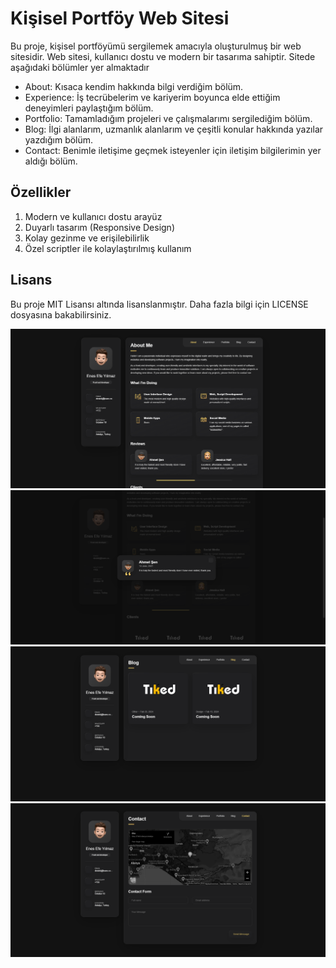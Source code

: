 # Kişisel Portföy Web Sitesi

Bu proje, kişisel portföyümü sergilemek amacıyla oluşturulmuş bir web sitesidir. Web sitesi, kullanıcı dostu ve modern bir tasarıma sahiptir. Sitede aşağıdaki bölümler yer almaktadır

- About: Kısaca kendim hakkında bilgi verdiğim bölüm.
- Experience: İş tecrübelerim ve kariyerim boyunca elde ettiğim deneyimleri paylaştığım bölüm.
- Portfolio: Tamamladığım projeleri ve çalışmalarımı sergilediğim bölüm.
- Blog: İlgi alanlarım, uzmanlık alanlarım ve çeşitli konular hakkında yazılar yazdığım bölüm.
- Contact: Benimle iletişime geçmek isteyenler için iletişim bilgilerimin yer aldığı bölüm.

## Özellikler

1. Modern ve kullanıcı dostu arayüz
2. Duyarlı tasarım (Responsive Design)
3. Kolay gezinme ve erişilebilirlik
4. Özel scriptler ile kolaylaştırılmış kullanım

## Lisans

Bu proje MIT Lisansı altında lisanslanmıştır. Daha fazla bilgi için LICENSE dosyasına bakabilirsiniz.

![Web Sitesi Görüntüsü](assets/preview/resim1.png)
![Web Sitesi Görüntüsü](assets/preview/resim2.png)
![Web Sitesi Görüntüsü](assets/preview/resim3.png)
![Web Sitesi Görüntüsü](assets/preview/resim4.png)

